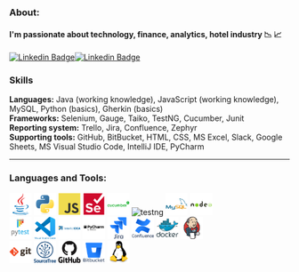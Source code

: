 ### About:

#### I'm passionate about technology, finance, analytics, hotel industry 📉 📈

[![Linkedin Badge](https://img.shields.io/badge/-My%20Linked-blue?style=flat-square)![Linkedin Badge](https://img.shields.io/badge/-blue?style=flat-square&logo=Linkedin&logoColor=white)](https://www.linkedin.com/in/testng/)

### Skills
<b>Languages:</b> Java (working knowledge), JavaScript (working knowledge), MySQL, Python (basics), Gherkin (basics)<br />
<b>Frameworks:</b> Selenium, Gauge, Taiko, TestNG, Cucumber, Junit<br />
<b>Reporting system:</b> Trello, Jira, Confluence, Zephyr<br />
<b>Supporting tools:</b> GitHub, BitBucket, HTML, CSS, MS Excel, Slack, Google Sheets, MS Visual Studio Code, IntelliJ IDE, PyCharm<br />

***
### Languages and Tools:
<p align="left">
  <img src="https://raw.githubusercontent.com/devicons/devicon/master/icons/java/java-original.svg" alt="java" title="Java" width="40" height="40"/>
  <img src="https://raw.githubusercontent.com/devicons/devicon/master/icons/python/python-original.svg" alt="python" title="Python" width="40" height="40"/>
  <img src="https://raw.githubusercontent.com/devicons/devicon/master/icons/javascript/javascript-original.svg" alt="javascript" title="JavaScript" width="40" height="40"/>
  <img src="https://raw.githubusercontent.com/devicons/devicon/master/icons/selenium/selenium-original.svg" alt="selenium" title="Selenium" width="40" height="40"/>
  <img src="https://github.com/devicons/devicon/blob/master/icons/cucumber/cucumber-plain-wordmark.svg" alt="cucumber" title="Cucumber" width="40" height="40"/>
  <img src="https://static.javatpoint.com/tutorial/testng/images/testng-tutorial.png" alt="testng" title="TestNG" width="40" height="40"/>
  <img src="https://raw.githubusercontent.com/devicons/devicon/master/icons/mysql/mysql-original-wordmark.svg" alt="mysql" title="MySQL" width="40" height="40"/>
  <img src="https://raw.githubusercontent.com/devicons/devicon/master/icons/nodejs/nodejs-original-wordmark.svg" alt="nodejs" title="NodeJS" width="40" height="40"/>
  <br/>
  <img src="https://raw.githubusercontent.com/devicons/devicon/master/icons/pytest/pytest-original-wordmark.svg" alt="pytest" title="PyTest" width="40" height="40"/>
  <img src="https://raw.githubusercontent.com/devicons/devicon/master/icons/vscode/vscode-original-wordmark.svg" alt="vscode" title="VSCode" width="40" height="40"/>
  <img src="https://raw.githubusercontent.com/devicons/devicon/master/icons/intellij/intellij-original-wordmark.svg" alt="intellij" title="IntelliJ" width="40" height="40"/>
  <img src="https://raw.githubusercontent.com/devicons/devicon/master/icons/pycharm/pycharm-original-wordmark.svg" alt="pycharm" title="PyCharm" width="40" height="40"/>
  <img src="https://raw.githubusercontent.com/devicons/devicon/master/icons/jira/jira-original-wordmark.svg" alt="jira" title="Jira" width="40" height="40"/>
    <img src="https://raw.githubusercontent.com/devicons/devicon/master/icons/confluence/confluence-original-wordmark.svg" alt="Confluence" title="confluence" width="40" height="40"/>
    <img src="https://raw.githubusercontent.com/devicons/devicon/master/icons/docker/docker-original-wordmark.svg" alt="docker" title="Docker" width="40" height="40"/>
    <img src="https://raw.githubusercontent.com/devicons/devicon/master/icons/jenkins/jenkins-original.svg" alt="jenkins" title="Jenkins" width="40" height="40"/><br/>
  <img src="https://raw.githubusercontent.com/devicons/devicon/master/icons/git/git-original-wordmark.svg" alt="git" title="Git" width="40" height="40"/>
    <img src="https://raw.githubusercontent.com/devicons/devicon/master/icons/sourcetree/sourcetree-original-wordmark.svg" alt="sourcetree" title="SourceTree" width="40" height="40"/>
  <img src="https://raw.githubusercontent.com/devicons/devicon/master/icons/github/github-original-wordmark.svg" alt="github" title="GitHub" width="40" height="40"/>
    <img src="https://raw.githubusercontent.com/devicons/devicon/master/icons/bitbucket/bitbucket-original-wordmark.svg" alt="bitbucket" title="BitBucket" width="40" height="40"/>
  <img src="https://raw.githubusercontent.com/devicons/devicon/master/icons/linux/linux-original.svg" alt="Linux" title="Linux" width="40" height="40"/>
</p>
